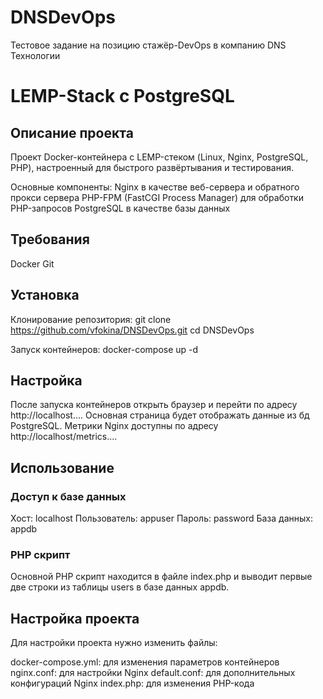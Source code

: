 # DNSDevOps
Тестовое задание на позицию стажёр-DevOps в компанию DNS Технологии

# LEMP-Stack с PostgreSQL

## Описание проекта

Проект Docker-контейнера с LEMP-стеком (Linux, Nginx, PostgreSQL, PHP), настроенный для быстрого развёртывания и тестирования.

Основные компоненты:
Nginx в качестве веб-сервера и обратного прокси сервера
PHP-FPM (FastCGI Process Manager) для обработки PHP-запросов
PostgreSQL в качестве базы данных

## Требования

Docker
Git

## Установка

Клонирование репозитория: git clone https://github.com/vfokina/DNSDevOps.git cd DNSDevOps

Запуск контейнеров: docker-compose up -d

## Настройка

После запуска контейнеров открыть браузер и перейти по адресу http://localhost.... Основная страница будет отображать данные из бд PostgreSQL. Метрики Nginx доступны по адресу http://localhost/metrics....

## Использование

### Доступ к базе данных

Хост: localhost
Пользователь: appuser
Пароль: password
База данных: appdb

### PHP скрипт

Основной PHP скрипт находится в файле index.php и выводит первые две строки из таблицы users в базе данных appdb.

## Настройка проекта
Для настройки проекта нужно изменить файлы:

docker-compose.yml: для изменения параметров контейнеров
nginx.conf: для настройки Nginx
default.conf: для дополнительных конфигураций Nginx
index.php: для изменения PHP-кода
